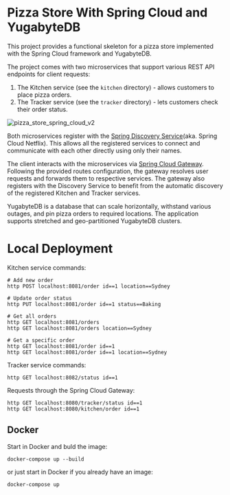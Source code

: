 # Pizza Store With Spring Cloud and YugabyteDB

This project provides a functional skeleton for a pizza store implemented with the Spring Cloud framework and YugabyteDB.

The project comes with two microservices that support various REST API endpoints for client requests:
1. The Kitchen service (see the `kitchen` directory) - allows customers to place pizza orders.
2. The Tracker service (see the `tracker` directory) - lets customers check their order status.

![pizza_store_spring_cloud_v2](https://github.com/YugabyteDB-Samples/pizza-store-spring-cloud/assets/1537233/21d77111-41cf-4f11-9d2c-b1a3f32c4289)

Both microservices register with the [Spring Discovery Service](https://spring.io/projects/spring-cloud-netflix)(aka. Spring Cloud Netflix). This allows all the registered services to connect and communicate with each other directly using only their names.

The client interacts with the microservices via [Spring Cloud Gateway](https://spring.io/projects/spring-cloud-gateway). Following the provided routes configuration, the gateway resolves user requests and forwards them to respective services. The gateway also registers with the Discovery Service to benefit from the automatic discovery of the registered Kitchen and Tracker services.

YugabyteDB is a database that can scale horizontally, withstand various outages, and pin pizza orders to required locations. The application supports stretched and geo-partitioned YugabyteDB clusters.

# Local Deployment

Kitchen service commands:
```shell
# Add new order
http POST localhost:8081/order id==1 location==Sydney

# Update order status
http PUT localhost:8081/order id==1 status==Baking

# Get all orders
http GET localhost:8081/orders
http GET localhost:8081/orders location==Sydney

# Get a specific order
http GET localhost:8081/order id==1
http GET localhost:8081/order id==1 location==Sydney
```

Tracker service commands:
```shell
http GET localhost:8082/status id==1
```

Requests through the Spring Cloud Gateway:
```shell
http GET localhost:8080/tracker/status id==1
http GET localhost:8080/kitchen/order id==1
```

## Docker

Start in Docker and buld the image:
```shell
docker-compose up --build
```

or just start in Docker if you already have an image:
```shell
docker-compose up
```
